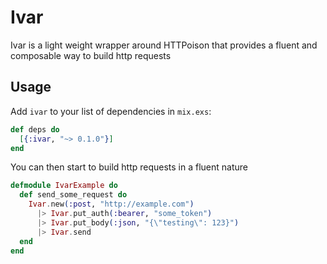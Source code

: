 # Ivar

Ivar is a light weight wrapper around HTTPoison that provides a fluent and composable way to build http requests

## Usage

Add `ivar` to your list of dependencies in `mix.exs`:

```elixir
def deps do
  [{:ivar, "~> 0.1.0"}]
end
```

You can then start to build http requests in a fluent nature

```elixir
defmodule IvarExample do
  def send_some_request do
    Ivar.new(:post, "http://example.com")
      |> Ivar.put_auth(:bearer, "some_token")
      |> Ivar.put_body(:json, "{\"testing\": 123}")
      |> Ivar.send
  end
end
```

